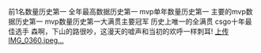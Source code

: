 前1名数量历史第一
全年最高数据历史第一
mvp单年数量历史第一
主要的mvp数据历史第一
mvp数量历史第一大满贯主要冠军
历史上唯一的全满贯
csgo十年最佳选手
森啊，下山的路很吵，这漫天的嘘声和当初的欢呼一样刺耳!
[上传IMG_0360.jpeg...]()